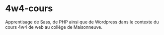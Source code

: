 # 4w4-cours

Apprentisage de Sass, de PHP ainsi que de Wordpress dans le contexte du cours 4w4 de web au collège de Maisonneuve.
